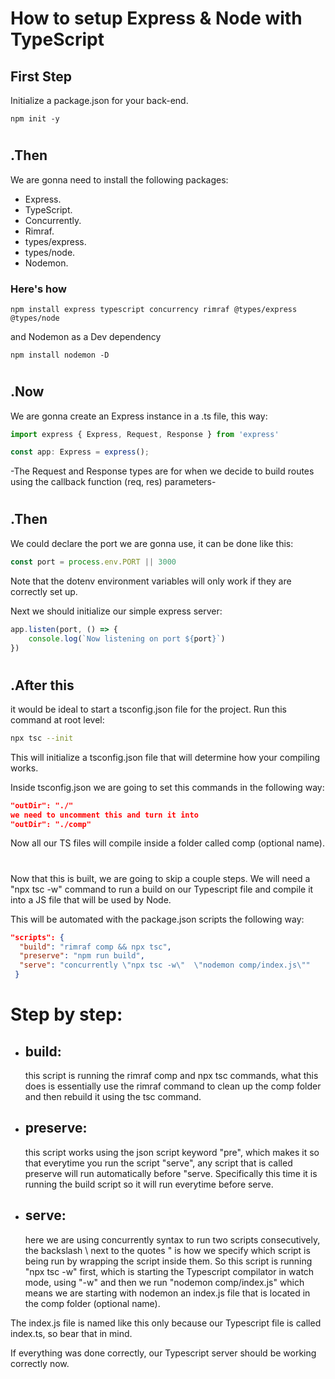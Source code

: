 # How to setup Express & Node with TypeScript

## First Step

Initialize a package.json for your back-end.

```
npm init -y
```
#
## .Then
We are gonna need to install the following packages:

- Express.
- TypeScript.
- Concurrently.
- Rimraf.
- types/express.
- types/node.
- Nodemon.

### Here's how

```
npm install express typescript concurrency rimraf @types/express @types/node
```

and Nodemon as a Dev dependency
```
npm install nodemon -D
```
#
## .Now
We are gonna create an Express instance in a .ts file, this way:

```ts
import express { Express, Request, Response } from 'express'

const app: Express = express();
```
-The Request and Response types are for when we decide to build routes using the callback function (req, res) parameters-
#
## .Then
We could declare the port we are gonna use, it can be done like this:

```ts
const port = process.env.PORT || 3000
```
Note that the dotenv environment variables will only work if they are correctly set up.

Next we should initialize our simple express server:

```ts
app.listen(port, () => {
    console.log(`Now listening on port ${port}`)
})
```
#
## .After this
it would be ideal to start a tsconfig.json file for the project. Run this command at root level:

```bash
npx tsc --init
```
This will initialize a tsconfig.json file that will determine how your compiling works.

Inside tsconfig.json we are going to set this commands in the following way:
```json
"outDir": "./"
we need to uncomment this and turn it into
"outDir": "./comp"
```
Now all our TS files will compile inside a folder called comp (optional name).

#

Now that this is built, we are going to skip a couple steps.
We will need a "npx tsc -w" command to run a build on our Typescript file and compile it into a JS file that will be used by Node.

This will be automated with the package.json scripts the following way:

```json
"scripts": {
  "build": "rimraf comp && npx tsc",
  "preserve": "npm run build",
  "serve": "concurrently \"npx tsc -w\"  \"nodemon comp/index.js\""
 }
```

# Step by step:
- ## build: 
    this script is running the rimraf comp and npx tsc commands, what this does is essentially use the rimraf command to clean up the comp folder and then rebuild it using the tsc command.

- ## preserve:
    this script works using the json script keyword "pre", which makes it so that everytime you run the script "serve", any script that is called preserve will run automatically before "serve.
    Specifically this time it is running the build script so it will run everytime before serve.

- ## serve:
    here we are using concurrently syntax to run two scripts consecutively, the backslash \ next to the quotes " is how we specify which script is being run by wrapping the script inside them. So this script is running "npx tsc -w" first, which is starting the Typescript compilator in watch mode, using "-w" and then we run "nodemon comp/index.js" which means we are starting with nodemon an index.js file that is located in the comp folder (optional name).

The index.js file is named like this only because our Typescript file is called index.ts, so bear that in mind.

If everything was done correctly, our Typescript server should be working correctly now.

